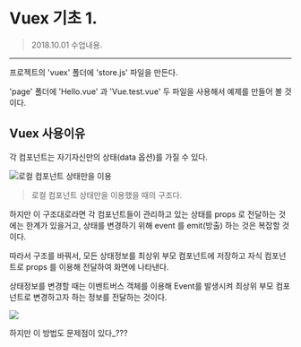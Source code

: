 # Vuex 기초 1.
> 2018.10.01 수업내용.
***
프로젝트의 'vuex' 폴더에 'store.js' 파일을 만든다.

'page' 폴더에 'Hello.vue' 과 'Vue.test.vue' 두 파일을 사용해서 예제를 만들어 볼 것이다.

## Vuex 사용이유
각 컴포넌트는 자기자신만의 상태(data 옵션)를 가질 수 있다.

![로컬 컴포넌트 상태만을 이용](https://steemitimages.com/DQmezqWmYzfvM9eCvoiowzbySHedELg4oEYD8Px6HBwoMEi/vuex01.jpg)
> 로컬 컴포넌트 상태만을 이용했을 때의 구조다.

하지만 이 구조대로라면 각 컴포넌트들이 관리하고 있는 상태를 props 로 전달하는 것에는 한계가 있을거고, 상태를 변경하기 위해 event 를 emit(방출) 하는 것은 복잡할 것이다.

따라서 구조를 바꿔서,
모든 상태정보를 최상위 부모 컴포넌트에 저장하고 자식 컴포넌트로 props 를 이용해 전달하여 화면에 나타낸다.

상태정보를 변경할 때는 이벤트버스 객체를 이용해 Event를 발생시켜 최상위 부모 컴포넌트로 변경하고자 하는 정보를 전달하는 것이다.

![](https://steemitimages.com/0x0/https://github.com/stepanowon/vuejs_book/blob/master/vuex/vuex_images/vuex02.jpg?raw=true)

하지만 이 방법도 문제점이 있다_???
